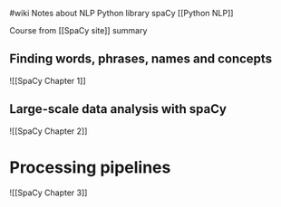 #wiki Notes about NLP Python library spaCy
[[Python NLP]]

Course from [[SpaCy site]] summary

## Finding words, phrases, names and concepts
![[SpaCy Chapter 1]]

## Large-scale data analysis with spaCy
![[SpaCy Chapter 2]]

# Processing pipelines
![[SpaCy Chapter 3]]